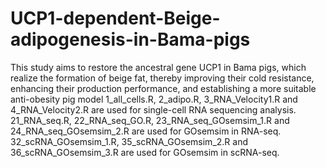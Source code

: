 # UCP1-dependent-Beige-adipogenesis-in-Bama-pigs
This study aims to restore the ancestral gene UCP1 in Bama pigs, which realize the formation of beige fat, thereby improving their cold resistance, enhancing their production performance, and establishing a more suitable anti-obesity pig model
1_all_cells.R, 2_adipo.R, 3_RNA_Velocity1.R and 4_RNA_Velocity2.R are used for single-cell RNA sequencing analysis.
21_RNA_seq.R, 22_RNA_seq_GO.R, 23_RNA_seq_GOsemsim_1.R and 24_RNA_seq_GOsemsim_2.R are used for GOsemsim in RNA-seq.
32_scRNA_GOsemsim_1.R, 35_scRNA_GOsemsim_2.R and 36_scRNA_GOsemsim_3.R are used for GOsemsim in scRNA-seq.
